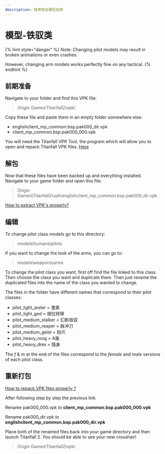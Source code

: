 ```yaml
---
description: 替换铁驭模型指南
---
```


# 模型-铁驭类

{% hint style="danger" %}
Note: Changing pilot models may result in broken animations or even crashes.  
  
 However, changing arm models works perfectly fine on any tactical.
{% endhint %}

## 前期准备 <a id="preparation"></a>

Navigate to your folder and find this VPK file:

> Origin Games\Titanfall2\vpk\

Copy these file and paste them in an empty folder somewhere else:

* englishclient\_mp\_common.bsp.pak000\_dir.vpk
* client\_mp\_common.bsp.pak000\_000.vpk

You will need the Titanfall VPK Tool, the program which will allow you to open and repack Titanfall VPK files. [Here](https://noskill.gitbook.io/titanfall2/how-to-start-modding/modding-tools)​

## 解包 <a id="unpacking"></a>

Now that these files have been backed up and everything installed. Navigate to your game folder and open this file:

> Origin Games\Titanfall2\vpk\englishclient\_mp\_common.bsp.pak000\_dir.vpk

​[How to extract VPK's properly?](https://noskill.gitbook.io/titanfall2/how-to-start-modding/how-to-backup-extract-and-repack)​

## 编辑

To change pilot class models go to this directory:

> models\humans\pilots

If you want to change the look of the arms, you can go to:

> models\weapons\arms

To change the pilot class you want, first off find the file linked to this class. Then choose the class you want and duplicate them. Then just rename the duplicated files into the name of the class you wanted to change.

The files in the folder have different names that correspond to their pilot classes:

* pilot\_light\_jester = 激素
* pilot\_light\_ged = 相位转移
* pilot\_medium\_stalker = 幻影铁驭
* pilot\_medium\_reaper = 脉冲刀
* pilot\_medium\_geist = 钩爪
* pilot\_heavy\_roog = A盾
* pilot\_heavy\_drex = 隐身

The _f_ & _m_ at the end of the files correspond to the _female_ and _male_ versions of each pilot class.

## 重新打包 <a id="repacking"></a>

​[How to repack VPK files properly ?](https://noskill.gitbook.io/titanfall2/how-to-start-modding/how-to-backup-extract-and-repack#how-to-repack-vpk-files-properly)​

After following step by step the previous link

Rename pak000\_000.vpk _to_ **client\_mp\_common.bsp.pak000\_000.vpk**

Rename pak000\_dir.vpk _to_ **englishclient\_mp\_common.bsp.pak000\_dir.vpk**

Place both of the renamed files back into your game directory and then launch Titanfall 2. You should be able to see your new crosshair!

> Origin Games\Titanfall2\vpk\

